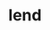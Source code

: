 ---
category: 4-letters
denotation: null
name: lend
reference_link: https://www.etymonline.com/word/lend
root_language: null
root_name: null
title: lend
type: free
word_sums:
- respelling: lend
  sum: 'Lend + '
---